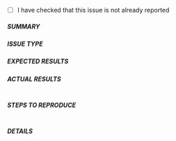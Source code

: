 <!--- Verify first that your issue is not already reported on GitHub. Replace space by x between the [], like, [x], to mark it checked -->
- [ ] I have checked that this issue is not already reported

##### SUMMARY
<!--- Explain the problem briefly below -->

##### ISSUE TYPE
<!--- Type can be Bug Report, Documentation, Feature -->

##### EXPECTED RESULTS
<!--- Describe what you expected to happen when running the steps above -->

##### ACTUAL RESULTS
<!--- Describe what actually happened. -->

<!--- Paste output between quotes -->
```paste below
```

##### STEPS TO REPRODUCE
<!--- Describe exactly how to reproduce the problem, using a minimal test-case -->

<!--- Paste examples between quotes below -->
```yaml
```
<!--- HINT: You can paste gist.github.com links for larger files -->

##### DETAILS
<!--- Details which should be considered, about System, cluster and ALB Controller -->

